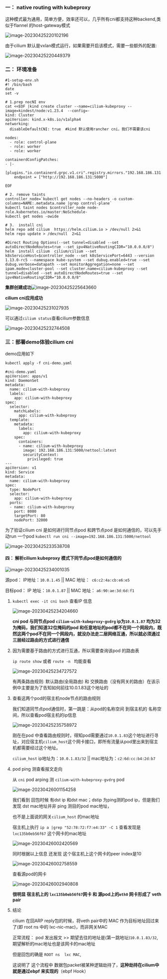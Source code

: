 ### 一： native routing with kubeproxy

这种模式最为通用，简单方便，效率还可以，几乎所有cni都支持这种backend,类似于flannel 的host-gateway模式

![image-20230425220102196](./assets/image-20230425220102196.png) 

 

由于cilium 默认是vxlan模式运行，如果需要开启该模式，需要一些额外的配置:

![image-20230425220449379](./assets/image-20230425220449379.png) 



### 二： 环境准备

```shell
#1-setup-env.sh
#! /bin/bash
date
set -v

# 1.prep nocNI env
cat <<EOF |kind create cluster --name=cilium-kubeproxy --image=kindest/node:v1.23.4  --config=-
kind: Cluster
apiVersion: kind.x-k8s.io/v1alpha4
networking:
  disableDefaultCNI: true  #kind 默认使用rancher cni，我们不需要该cni
  
nodes:
  - role: control-plane
  - role: worker
  - role: worker
 
containerdConfigPatches:
- |-
  [plugins."io.containerd.grpc.v1.cri".registry.mirrors."192.168.186.131:5000"]
    endpoint = ["http://192.168.186.131:5000"]
  
EOF

# 2. remove taints
controller_node=`kubectl get nodes --no-headers -o custom-columns=NAME:.metadata.name |grep control-plane`
kubectl taint nodes $controller_node node-role.kubernetes.io/master:NoSchedule-
kubectl get nodes -owide

# 3.  install cni
helm repo add cilium  https://helm.cilium.io > /dev/null 2>&1
helm repo update > /dev/null  2>&1

#Direct Routing Options(--set tunnel=disabled --set autoDirectNodeRoutes=true --set ipv4NativeRoutingCIDR="10.0.0.0/8")
helm  install cilium  cilium/cilium --set k8sServiceHost=$controller_node --set k8sServicePort=6443 --version 1.13.0-rc5 --namespace kube-system --set dubug.enabled=true --set dubug.verbose=datapath --set monitorAggregation=none --set ipam.mode=cluster-pool --set cluster.name=cilium-kubeproxy --set tunnel=disabled --set autoDirectNodeRoutes=true --set ipv4NativeRoutingCIDR="10.0.0.0/8"
```

**集群创建成功**![image-20230425225643660](./assets/image-20230425225643660.png) 

**cilium cni应用成功**

![image-20230425231027935](./assets/image-20230425231027935.png) 

可以通过`cilium status`查看cilium参数信息

![image-20230425232744508](./assets/image-20230425232744508.png) 



### 三：部署demo体验cilium cni

demo应用如下

`kubectl apply -f cni-demo.yaml`

```shell
#cni-demo.yaml
apiVersion: apps/v1
kind: DaemonSet
metadata:
  name: cilium-with-kubeproxy
  labels:
    app: cilium-with-kubeproxy
spec:
  selector:
    matchLabels:
      app: cilium-with-kubeproxy
  template:
    metadata:
      labels:
        app: cilium-with-kubeproxy
    spec:
      containers:
      - name: cilium-with-kubeproxy
        image: 192.168.186.131:5000/nettool:latest
        securityContext:
          privileged: true
---
apiVersion: v1
kind: Service
metadata:
  name: cilium-with-kubeproxy
spec:
  type: NodePort
  selector: 
    app: cilium-with-kubeproxy
  ports:
  - name: cilium-with-kubeproxy
    port: 8080
    targetPort: 80
    nodePort: 32000
```

为了验证cilium cni 是如何进行同节点pod 和跨节点pod 是如何通信的，可以先手动run 一个pod `kubectl run cni --image=192.168.186.131:5000/nettool`

![image-20230425233538708](./assets/image-20230425233538708.png)



#### 四： 解析cilium kubeproxy 模式下**同节点pod**是如何通信的

![image-20230425234001035](./assets/image-20230425234001035.png) 

源pod：    IP地址：`10.0.1.45` ||  MAC 地址：` c6:c2:4a:cb:e6:e5`

目标pod： IP 地址：`10.0.1.87` || MAC 地址： `a6:90:ae:3d:6d:f1`

1. `kubectl exec -it cni bash`  查看IP 信息

   ![image-20230425234204660](./assets/image-20230425234204660.png) 

   **cni pod 与同节点pod  `cilium-with-kubeproxy-gvdrg` ip为`10.0.1.87` 均为32为掩码，我们知道32位掩码的pod 和任意地址的pod都不在同一个网段内，既然这两个pod不在同一个网段内，就没办法走二层网络互通，所以就必须通过三层经过路由的方式进行通信**

2. 因为需要基于路由的方式进行互通，所以需要查询该pod 的路由表

   `ip route show`  或者 `route -n ` 均能查看

   ![image-20230425234727572](./assets/image-20230425234727572.png) 

   有两条路由规则: 默认路由(全局路由) 和 交换路由（没有网关的路由）在该示例中主要是为了告知如何前往10.0.1.83这个地址的

   

3. 查看这两个pod的宿主机node节点的路由规则

   我们知道同节点pod通信时，第一跳是：从pod的名称空间 到宿主机的 名称空间，所以查看pod宿主机的ip信息

   ![image-20230425235758972](./assets/image-20230425235758972.png) 

   刚在在pod 中查看路由规则时，得知pod需要通过`10.0.1.83`这个地址进行寻址，对应宿主机`cilium_host`这个网卡接口，即所有流量从pod里出来到宿主机都需要经过这个地址。

   `cilium_host`  ip地址为：`10.0.1.83/32`  || mac地址为：`c2:6d:cc:b4:2d:b7`

   

4. pod ping 测查看报文走向

   从 `cni` pod  arping 测 `cilium-with-kubeproxy-gvdrg` pod

   ![image-20230426001154258](./assets/image-20230426001154258.png) 

   我们看到 回包时候 有dst ip 和dst mac；dstip 为ping测的pod ip，但是我们发现 dst mac地址并非 ping 测目的pod mac地址，

   也不是上面说的网关`cilium_host` 的mac地址

   

   宿主机上执行 `ip a |grep "52:78:72:f7:e4:33" -C 1` 查看发现是 `lxc135b0eb56f67` 这个网卡的mac地址

   ![image-20230426002420569](./assets/image-20230426002420569.png) 

   

   同时根据以上信息 还发现 这个宿主机上这个网卡的peer index是10

   ![image-20230426002758559](./assets/image-20230426002758559.png) 

    查看源pod的网卡

   ![image-20230426002940808](./assets/image-20230426002940808.png) 

   

   **很明显 宿主机上的 `lxc135b0eb56f67`网卡  和 源pod上的`eth0` 网卡形成了 veth pair**



5. 结论

   cilium 在回ARP reply包的时候，将veth pair中的 MAC 作为目标地址回过来了(即 root ns 中的 lxc-nic-mac)，而非网关MAC

   正常流程： pod 发出报文 >> 期望去往的地址是(第一跳地址)`10.0.1.83/32`,期望解析的mac地址也是该网卡的mac地址

   但是回包的确是 `ROOT ns  lxc MAC`,

   这说明了 这个流程中 数据包packet被某种逻辑劫持了，**这种劫持在cilium中就是通过ebpf 来实现的**（ebpf Hook）

   







